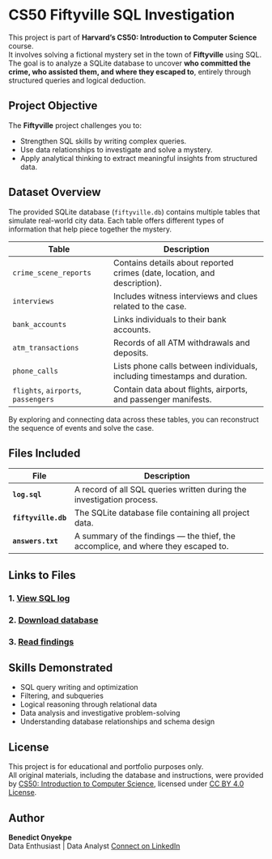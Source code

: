 # CS50 Fiftyville SQL Investigation

This project is part of **Harvard’s CS50: Introduction to Computer Science** course.  
It involves solving a fictional mystery set in the town of **Fiftyville** using SQL.  
The goal is to analyze a SQLite database to uncover **who committed the crime, who assisted them, and where they escaped to**, entirely through structured queries and logical deduction.


## Project Objective

The **Fiftyville** project challenges you to:
- Strengthen SQL skills by writing complex queries.  
- Use data relationships to investigate and solve a mystery.  
- Apply analytical thinking to extract meaningful insights from structured data.


## Dataset Overview

The provided SQLite database (`fiftyville.db`) contains multiple tables that simulate real-world city data. Each table offers different types of information that help piece together the mystery.

| Table | Description |
|--------|--------------|
| `crime_scene_reports` | Contains details about reported crimes (date, location, and description). |
| `interviews` | Includes witness interviews and clues related to the case. |
| `bank_accounts` | Links individuals to their bank accounts. |
| `atm_transactions` | Records of all ATM withdrawals and deposits. |
| `phone_calls` | Lists phone calls between individuals, including timestamps and duration. |
| `flights`, `airports`, `passengers` | Contain data about flights, airports, and passenger manifests. |

By exploring and connecting data across these tables, you can reconstruct the sequence of events and solve the case.


## Files Included

| File | Description |
|------|--------------|
| **`log.sql`** | A record of all SQL queries written during the investigation process. |
| **`fiftyville.db`** | The SQLite database file containing all project data. |
| **`answers.txt`** | A summary of the findings — the thief, the accomplice, and where they escaped to. |


## Links to Files

### 1. [View SQL log](https://github.com/Pacxy-b/PortfolioProjects/blob/main/fiftyville_log.sql)
### 2. [Download database](https://github.com/Pacxy-b/PortfolioProjects/blob/main/fiftyville_database.db)
### 3. [Read findings](https://github.com/Pacxy-b/PortfolioProjects/blob/main/fiftyville_answers.txt)


## Skills Demonstrated

- SQL query writing and optimization
- Filtering, and subqueries
- Logical reasoning through relational data
- Data analysis and investigative problem-solving
- Understanding database relationships and schema design

  
## License
This project is for educational and portfolio purposes only.  
All original materials, including the database and instructions, were provided by [CS50: Introduction to Computer Science](https://cs50.harvard.edu/x/psets/7/fiftyville/), licensed under [CC BY 4.0 License](https://creativecommons.org/licenses/by/4.0/).


## Author
**Benedict Onyekpe**  
Data Enthusiast | Data Analyst
 [Connect on LinkedIn](https://www.linkedin.com/in/benedict-onyekpe-0a5718217/)
